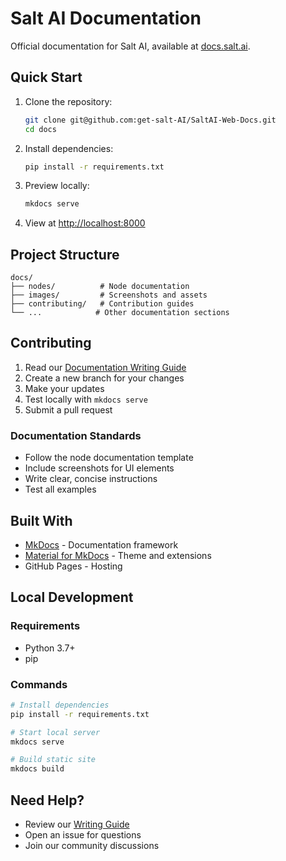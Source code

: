 # Salt AI Documentation

Official documentation for Salt AI, available at [docs.salt.ai](https://docs.salt.ai).

## Quick Start

1. Clone the repository:
   ```bash
   git clone git@github.com:get-salt-AI/SaltAI-Web-Docs.git
   cd docs
   ```

2. Install dependencies:
   ```bash
   pip install -r requirements.txt
   ```

3. Preview locally:
   ```bash
   mkdocs serve
   ```

4. View at [http://localhost:8000](http://localhost:8000)

## Project Structure

```
docs/
├── nodes/          # Node documentation
├── images/         # Screenshots and assets
├── contributing/   # Contribution guides
└── ...            # Other documentation sections
```

## Contributing

1. Read our [Documentation Writing Guide](docs/contributing/writing-node-docs.md)
2. Create a new branch for your changes
3. Make your updates
4. Test locally with `mkdocs serve`
5. Submit a pull request

### Documentation Standards

- Follow the node documentation template
- Include screenshots for UI elements
- Write clear, concise instructions
- Test all examples

## Built With

- [MkDocs](https://www.mkdocs.org/) - Documentation framework
- [Material for MkDocs](https://squidfunk.github.io/mkdocs-material/) - Theme and extensions
- GitHub Pages - Hosting

## Local Development

### Requirements

- Python 3.7+
- pip

### Commands

```bash
# Install dependencies
pip install -r requirements.txt

# Start local server
mkdocs serve

# Build static site
mkdocs build
```

## Need Help?

- Review our [Writing Guide](docs/contributing/writing-node-docs.md)
- Open an issue for questions
- Join our community discussions
